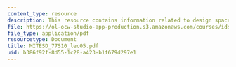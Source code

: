 ```yaml
---
content_type: resource
description: This resource contains information related to design space exploration.
file: https://ol-ocw-studio-app-production.s3.amazonaws.com/courses/ids-338j-multidisciplinary-system-design-optimization-spring-2010/b386f92f8d551c28a423b1f679d297e1_MITESD_77S10_lec05.pdf
file_type: application/pdf
resourcetype: Document
title: MITESD_77S10_lec05.pdf
uid: b386f92f-8d55-1c28-a423-b1f679d297e1
---
```

